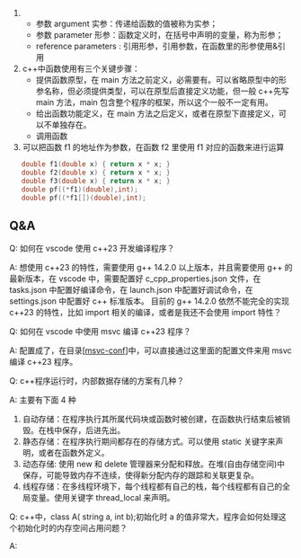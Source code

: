 1. - 参数 argument 实参：传递给函数的值被称为实参；
   - 参数 parameter 形参：函数定义时，在括号中声明的变量，称为形参；
   - reference parameters : 引用形参，引用参数，在函数里的形参使用&引用
2. c++中函数使用有三个关键步骤：
   - 提供函数原型，在 main 方法之前定义，必需要有。可以省略原型中的形参名称，但必须提供类型，可以在原型后直接定义功能，但一般 c++先写 main 方法，main 包含整个程序的框架，所以这个一般不一定有用。
   - 给出函数功能定义，在 main 方法之后定义，或者在原型下直接定义，可以不单独存在。
   - 调用函数
3. 可以把函数 f1 的地址作为参数，在函数 f2 里使用 f1 对应的函数来进行运算

```c++
   double f1(double x) { return x * x; }
   double f2(double x) { return x * x; }
   double f3(double x) { return x * x; }
   double pf((*f1)(double),int);
   double pf((*f1[])(double),int);
```

## Q&A

Q: 如何在 vscode 使用 c++23 开发编译程序？

A: 想使用 c++23 的特性，需要使用 g++ 14.2.0 以上版本，并且需要使用 g++ 的最新版本，在 vscode 中，需要配置好 c_cpp_properties.json 文件，在 tasks.json 中配置好编译命令，在 launch.json 中配置好调试命令，在 settings.json 中配置好 c++ 标准版本。
目前的 g++ 14.2.0 依然不能完全的实现 c++23 的特性，比如 import 相关的编译，或者是我还不会使用 import 特性？

Q: 如何在 vscode 中使用 msvc 编译 c++23 程序？

A: 配置成了，在目录[[msvc-conf](../msvc-conf)]中，可以直接通过这里面的配置文件来用 msvc 编译 c++23 程序。

Q: c++程序运行时，内部数据存储的方案有几种？

A: 主要有下面 4 种

1. 自动存储：在程序执行其所属代码块或函数时被创建，在函数执行结束后被销毁。在栈中保存，后进先出。
2. 静态存储：在程序执行期间都存在的存储方式。可以使用 static 关键字来声明，或者在函数外定义。
3. 动态存储: 使用 new 和 delete 管理器来分配和释放。在堆(自由存储空间)中保存，可能导致内存不连续，使得新分配内存的跟踪和关联更复杂。
4. 线程存储：在多线程环境下，每个线程都有自己的栈，每个线程都有自己的全局变量。使用关键字 thread_local 来声明。

Q: c++中，class A( string a, int b);初始化时 a 的值非常大，程序会如何处理这个初始化时的内存空间占用问题？

A:
